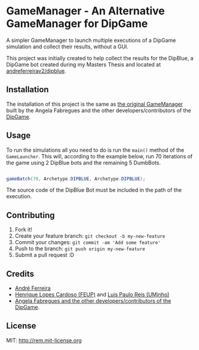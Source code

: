 # GameManager - An Alternative GameManager for DipGame

A simpler GameManager to launch multiple executions of a DipGame simulation and collect their results, without a GUI.

This project was initially created to help collect the results for the DipBlue, a DipGame bot created during my Masters Thesis and located at [andreferreirav2/dipblue](https://github.com/andreferreirav2/dipblue).

## Installation

The installation of this project is the same as [the original GameManager](http://www.dipgame.org/browse/gameManager) built by the Angela Fabregues and the other developers/contributors of the [DipGame](http://www.dipgame.org/).

## Usage

To run the simulations all you need to do is run the `main()` method of the `GameLauncher`. This will, according to the example below, run 70 iterations of the game using 2 DipBlue bots and the remaining 5 DumbBots.

```java

gameBatch(70, Archetype.DIPBLUE, Archetype.DIPBLUE);
```

The source code of the DipBlue Bot must be included in the path of the execution. 

## Contributing

1. Fork it!
2. Create your feature branch: `git checkout -b my-new-feature`
3. Commit your changes: `git commit -am 'Add some feature'`
4. Push to the branch: `git push origin my-new-feature`
5. Submit a pull request :D

## Credits

* [André Ferreira](https://github.com/andreferreirav2)
*  [Henrique Lopes Cardoso (FEUP)](https://up-pt.academia.edu/HenriqueCardoso) and [Luis Paulo Reis (UMinho)](http://uminho.academia.edu/LuisPauloReis)
* [Angela Fabregues and the other developers/contributors of the DipGame](http://www.dipgame.org/).

## License

MIT: http://rem.mit-license.org